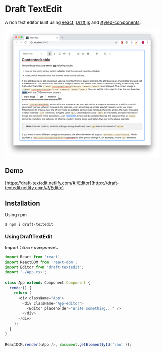 # Draft TextEdit

A rich text editor built using [React](https://github.com/facebook/react), [Draft.js](https://github.com/facebook/draft-js) and [styled-components](https://github.com/styled-components/styled-components).

![DraftTextEdit](images/DraftTextEdit.png)

## Demo

[https://draft-textedit.netlify.com/#!/Editor](https://draft-textedit.netlify.com/#!/Editor)

## Installation

Using npm

```shell
$ npm i draft-textedit
```

### Using DraftTextEdit

Import `Editor` component.

```js
import React from 'react';
import ReactDOM from 'react-dom';
import Editor from 'draft-textedit';
import './App.css';

class App extends Component.Component {
  render() {
    return (
      <div className="App">
        <div className="App-editor">
          <Editor placeholder="Write something..." />
        </div>
      </div>
    );
  }
}

ReactDOM.render(<App />, document.getElementById('root'));
```
